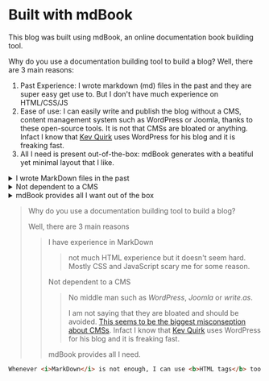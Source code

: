 # Built with mdBook

This blog was built using mdBook, an online documentation book building tool.

Why do you use a documentation building tool to build a blog?
Well, there are 3 main reasons:
1. Past Experience: I wrote markdown (md) files in the past and they are super easy get use to. But I don't have much experience on HTML/CSS/JS 
2. Ease of use: I can easily write and publish the blog without a CMS, content management system such as WordPress or Joomla, thanks to these open-source tools. It is not that CMSs are bloated or anything. Infact I know that [Kev Quirk](kevq.uk) uses WordPress for his blog and it is freaking fast.
3. All I need is present out-of-the-box: mdBook generates with a beatiful yet minimal layout that I like.

<details>
  <summary>I wrote MarkDown files in the past</summary>
    but I don't have much experience with <i>HTML</i>,<i>CSS</i> and <i>JavaScript</i>.
    <br/>
    <tab/>I can cover shortcomings of MarkDown with HTML since many HTML tags are supported in MarkDown.
    <br/>
    I thought to myself "Why bother while I can write in MarkDown and let tools do the rest." 
</details>

<details>
  <summary>Not dependent to a CMS</summary>
  ## No middle man such as *WordPress*, *Joomla* or *write.as*.
  #### I am not saying that they are bloated and should be avoided. Infact I know [Kev Quirk](kevq.uk) uses WordPress for his blog and it is freaking fast.
</details>

<details>
  <summary>mdBook provides all I want out of the box</summary>
  #### and that is awesome.
</details>

>Why do you use a documentation building tool to build a blog?
>
>Well, there are 3 main reasons
>
>> I have experience in MarkDown
>>> not much HTML experience but it doesn't seem hard. Mostly CSS and JavaScript scary me for some reason. 
>>
>> Not dependent to a CMS
>>> No middle man such as *WordPress*, *Joomla* or *write.as*.
>>>
>>> I am not saying that they are bloated and should be avoided. [This seems to be the biggest misconseption about CMSs](https://kevq.uk/the-case-for-wordpress/). Infact I know that [Kev Quirk](https://kevq.uk) uses WordPress for his blog and it is freaking fast.
>> 
>> mdBook provides all I need.

```html
Whenever <i>MarkDown</i> is not enough, I can use <b>HTML tags</b> too.
```
